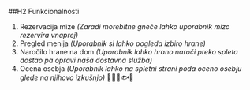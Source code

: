 ##H2 Funkcionalnosti

1. Rezervacija mize *(Zaradi morebitne gneče lahko uporabnik mizo rezervira vnaprej)*
2. Pregled menija *(Uporabnik si lahko pogleda izbiro hrane)*
3. Naročilo hrane na dom *(Uporabnik lahko hrano naroči preko spleta dostao pa opravi naša dostavna služba)*
4. Ocena osebja *(Uporabnik lahko na spletni strani poda oceno osebju glede na njihovo izkušnjo)*
🧑‍🍳🐔🐟😍

